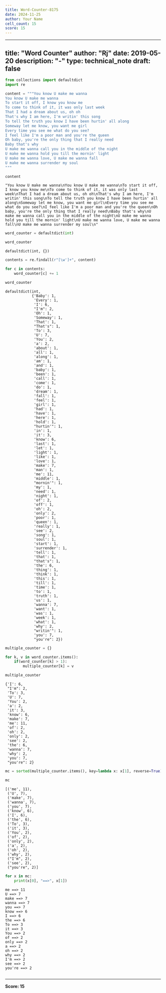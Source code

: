 ```yaml
---
title: Word-Counter-8175
date: 2024-11-25
author: Your Name
cell_count: 15
score: 15
---
```


---
title: "Word Counter"
author: "Rj"
date: 2019-05-20
description: "-"
type: technical_note
draft: false
---

```python
from collections import defaultdict
import re
```


```python
content = """You know U make me wanna
You know U make me wanna
To start it off, I know you know me
To come to think of it, it was only last week
That I had a dream about us, oh oh
That's why I am here, I'm writin' this song
To tell the truth you know I have been hurtin' all along
Someway let me know, you want me girl
Every time you see me what do you see?
I feel like I'm a poor man and you're the queen
Oh baby, you're the only thing that I really need
Baby that's why
U make me wanna call you in the middle of the night
U make me wanna hold you till the mornin' light
U make me wanna love, U make me wanna fall
U make me wanna surrender my soul
"""
```


```python
content
```




    "You know U make me wanna\nYou know U make me wanna\nTo start it off, I know you know me\nTo come to think of it, it was only last week\nThat I had a dream about us, oh oh\nThat's why I am here, I'm writin' this song\nTo tell the truth you know I have been hurtin' all along\nSomeway let me know, you want me girl\nEvery time you see me what do you see?\nI feel like I'm a poor man and you're the queen\nOh baby, you're the only thing that I really need\nBaby that's why\nU make me wanna call you in the middle of the night\nU make me wanna hold you till the mornin' light\nU make me wanna love, U make me wanna fall\nU make me wanna surrender my soul\n"




```python
word_counter = defaultdict(int)
```


```python
word_counter
```




    defaultdict(int, {})




```python
contents = re.findall(r"[\w']+", content)
```


```python
for c in contents:
    word_counter[c] += 1
```


```python
word_counter
```




    defaultdict(int,
                {'Baby': 1,
                 'Every': 1,
                 'I': 6,
                 "I'm": 2,
                 'Oh': 1,
                 'Someway': 1,
                 'That': 1,
                 "That's": 1,
                 'To': 3,
                 'U': 7,
                 'You': 2,
                 'a': 2,
                 'about': 1,
                 'all': 1,
                 'along': 1,
                 'am': 1,
                 'and': 1,
                 'baby': 1,
                 'been': 1,
                 'call': 1,
                 'come': 1,
                 'do': 1,
                 'dream': 1,
                 'fall': 1,
                 'feel': 1,
                 'girl': 1,
                 'had': 1,
                 'have': 1,
                 'here': 1,
                 'hold': 1,
                 "hurtin'": 1,
                 'in': 1,
                 'it': 3,
                 'know': 6,
                 'last': 1,
                 'let': 1,
                 'light': 1,
                 'like': 1,
                 'love': 1,
                 'make': 7,
                 'man': 1,
                 'me': 11,
                 'middle': 1,
                 "mornin'": 1,
                 'my': 1,
                 'need': 1,
                 'night': 1,
                 'of': 2,
                 'off': 1,
                 'oh': 2,
                 'only': 2,
                 'poor': 1,
                 'queen': 1,
                 'really': 1,
                 'see': 2,
                 'song': 1,
                 'soul': 1,
                 'start': 1,
                 'surrender': 1,
                 'tell': 1,
                 'that': 1,
                 "that's": 1,
                 'the': 6,
                 'thing': 1,
                 'think': 1,
                 'this': 1,
                 'till': 1,
                 'time': 1,
                 'to': 1,
                 'truth': 1,
                 'us': 1,
                 'wanna': 7,
                 'want': 1,
                 'was': 1,
                 'week': 1,
                 'what': 1,
                 'why': 2,
                 "writin'": 1,
                 'you': 7,
                 "you're": 2})




```python
multiple_counter = {}

for k, v in word_counter.items():
    if(word_counter[k] > 1):
        multiple_counter[k] = v
```


```python
multiple_counter
```




    {'I': 6,
     "I'm": 2,
     'To': 3,
     'U': 7,
     'You': 2,
     'a': 2,
     'it': 3,
     'know': 6,
     'make': 7,
     'me': 11,
     'of': 2,
     'oh': 2,
     'only': 2,
     'see': 2,
     'the': 6,
     'wanna': 7,
     'why': 2,
     'you': 7,
     "you're": 2}




```python
mc = sorted(multiple_counter.items(), key=lambda x: x[1], reverse=True)
```


```python
mc
```




    [('me', 11),
     ('U', 7),
     ('make', 7),
     ('wanna', 7),
     ('you', 7),
     ('know', 6),
     ('I', 6),
     ('the', 6),
     ('To', 3),
     ('it', 3),
     ('You', 2),
     ('of', 2),
     ('only', 2),
     ('a', 2),
     ('oh', 2),
     ('why', 2),
     ("I'm", 2),
     ('see', 2),
     ("you're", 2)]




```python
for x in mc:
    print(x[0], "==>", x[1])
```

    me ==> 11
    U ==> 7
    make ==> 7
    wanna ==> 7
    you ==> 7
    know ==> 6
    I ==> 6
    the ==> 6
    To ==> 3
    it ==> 3
    You ==> 2
    of ==> 2
    only ==> 2
    a ==> 2
    oh ==> 2
    why ==> 2
    I'm ==> 2
    see ==> 2
    you're ==> 2



```python

```


---
**Score: 15**